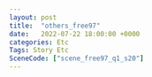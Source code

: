 ```yaml
---
layout: post
title:  "others_free97"
date:   2022-07-22 18:00:00 +0000
categories: Etc
Tags: Story Etc
SceneCode: ["scene_free97_q1_s20"]
---
```

